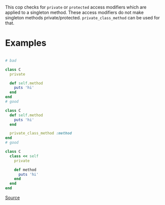 
This cop checks for `private` or `protected` access modifiers which are
applied to a singleton method. These access modifiers do not make
singleton methods private/protected. `private_class_method` can be
used for that.

# Examples

```ruby

# bad

class C
  private

  def self.method
    puts 'hi'
  end
end
# good

class C
  def self.method
    puts 'hi'
  end

  private_class_method :method
end
# good

class C
  class << self
    private

    def method
      puts 'hi'
    end
  end
end
```

[Source](http://www.rubydoc.info/gems/rubocop/RuboCop/Cop/Lint/IneffectiveAccessModifier)